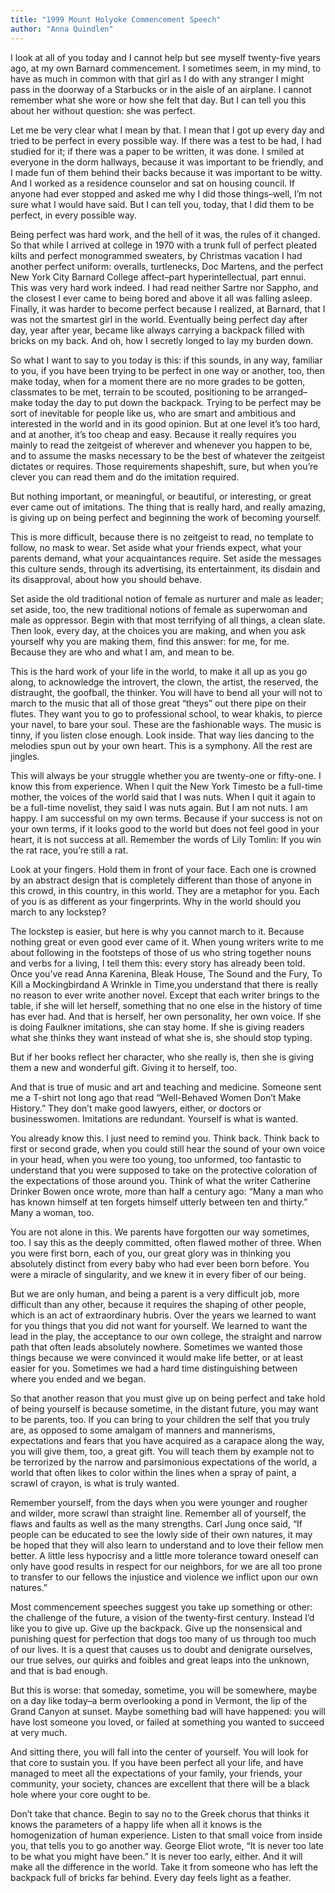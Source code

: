 ```yaml
---
title: "1999 Mount Holyoke Commencement Speech"
author: "Anna Quindlen"
---
```


I look at all of you today and I cannot help but see myself twenty-five years ago, at my own Barnard commencement. I sometimes seem, in my mind, to have as much in common with that girl as I do with any stranger I might pass in the doorway of a Starbucks or in the aisle of an airplane. I cannot remember what she wore or how she felt that day. But I can tell you this about her without question: she was perfect.

Let me be very clear what I mean by that. I mean that I got up every day and tried to be perfect in every possible way. If there was a test to be had, I had studied for it; if there was a paper to be written, it was done. I smiled at everyone in the dorm hallways, because it was important to be friendly, and I made fun of them behind their backs because it was important to be witty. And I worked as a residence counselor and sat on housing council. If anyone had ever stopped and asked me why I did those things–well, I’m not sure what I would have said. But I can tell you, today, that I did them to be perfect, in every possible way.

Being perfect was hard work, and the hell of it was, the rules of it changed. So that while I arrived at college in 1970 with a trunk full of perfect pleated kilts and perfect monogrammed sweaters, by Christmas vacation I had another perfect uniform: overalls, turtlenecks, Doc Martens, and the perfect New York City Barnard College affect–part hyperintellectual, part ennui. This was very hard work indeed. I had read neither Sartre nor Sappho, and the closest I ever came to being bored and above it all was falling asleep. Finally, it was harder to become perfect because I realized, at Barnard, that I was not the smartest girl in the world. Eventually being perfect day after day, year after year, became like always carrying a backpack filled with bricks on my back. And oh, how I secretly longed to lay my burden down.

So what I want to say to you today is this: if this sounds, in any way, familiar to you, if you have been trying to be perfect in one way or another, too, then make today, when for a moment there are no more grades to be gotten, classmates to be met, terrain to be scouted, positioning to be arranged–make today the day to put down the backpack. Trying to be perfect may be sort of inevitable for people like us, who are smart and ambitious and interested in the world and in its good opinion. But at one level it’s too hard, and at another, it’s too cheap and easy. Because it really requires you mainly to read the zeitgeist of wherever and whenever you happen to be, and to assume the masks necessary to be the best of whatever the zeitgeist dictates or requires. Those requirements shapeshift, sure, but when you’re clever you can read them and do the imitation required.

But nothing important, or meaningful, or beautiful, or interesting, or great ever came out of imitations. The thing that is really hard, and really amazing, is giving up on being perfect and beginning the work of becoming yourself.

This is more difficult, because there is no zeitgeist to read, no template to follow, no mask to wear. Set aside what your friends expect, what your parents demand, what your acquaintances require. Set aside the messages this culture sends, through its advertising, its entertainment, its disdain and its disapproval, about how you should behave.

Set aside the old traditional notion of female as nurturer and male as leader; set aside, too, the new traditional notions of female as superwoman and male as oppressor. Begin with that most terrifying of all things, a clean slate. Then look, every day, at the choices you are making, and when you ask yourself why you are making them, find this answer: for me, for me. Because they are who and what I am, and mean to be.

This is the hard work of your life in the world, to make it all up as you go along, to acknowledge the introvert, the clown, the artist, the reserved, the distraught, the goofball, the thinker. You will have to bend all your will not to march to the music that all of those great “theys” out there pipe on their flutes. They want you to go to professional school, to wear khakis, to pierce your navel, to bare your soul. These are the fashionable ways. The music is tinny, if you listen close enough. Look inside. That way lies dancing to the melodies spun out by your own heart. This is a symphony. All the rest are jingles.

This will always be your struggle whether you are twenty-one or fifty-one. I know this from experience. When I quit the New York Timesto be a full-time mother, the voices of the world said that I was nuts. When I quit it again to be a full-time novelist, they said I was nuts again. But I am not nuts. I am happy. I am successful on my own terms. Because if your success is not on your own terms, if it looks good to the world but does not feel good in your heart, it is not success at all. Remember the words of Lily Tomlin: If you win the rat race, you’re still a rat.

Look at your fingers. Hold them in front of your face. Each one is crowned by an abstract design that is completely different than those of anyone in this crowd, in this country, in this world. They are a metaphor for you. Each of you is as different as your fingerprints. Why in the world should you march to any lockstep?

The lockstep is easier, but here is why you cannot march to it. Because nothing great or even good ever came of it. When young writers write to me about following in the footsteps of those of us who string together nouns and verbs for a living, I tell them this: every story has already been told. Once you’ve read Anna Karenina, Bleak House, The Sound and the Fury, To Kill a Mockingbirdand A Wrinkle in Time,you understand that there is really no reason to ever write another novel. Except that each writer brings to the table, if she will let herself, something that no one else in the history of time has ever had. And that is herself, her own personality, her own voice. If she is doing Faulkner imitations, she can stay home. If she is giving readers what she thinks they want instead of what she is, she should stop typing.

But if her books reflect her character, who she really is, then she is giving them a new and wonderful gift. Giving it to herself, too.

And that is true of music and art and teaching and medicine. Someone sent me a T-shirt not long ago that read “Well-Behaved Women Don’t Make History.” They don’t make good lawyers, either, or doctors or businesswomen. Imitations are redundant. Yourself is what is wanted.

You already know this. I just need to remind you. Think back. Think back to first or second grade, when you could still hear the sound of your own voice in your head, when you were too young, too unformed, too fantastic to understand that you were supposed to take on the protective coloration of the expectations of those around you. Think of what the writer Catherine Drinker Bowen once wrote, more than half a century ago: “Many a man who has known himself at ten forgets himself utterly between ten and thirty.” Many a woman, too.

You are not alone in this. We parents have forgotten our way sometimes, too. I say this as the deeply committed, often flawed mother of three. When you were first born, each of you, our great glory was in thinking you absolutely distinct from every baby who had ever been born before. You were a miracle of singularity, and we knew it in every fiber of our being.

But we are only human, and being a parent is a very difficult job, more difficult than any other, because it requires the shaping of other people, which is an act of extraordinary hubris. Over the years we learned to want for you things that you did not want for yourself. We learned to want the lead in the play, the acceptance to our own college, the straight and narrow path that often leads absolutely nowhere. Sometimes we wanted those things because we were convinced it would make life better, or at least easier for you. Sometimes we had a hard time distinguishing between where you ended and we began.

So that another reason that you must give up on being perfect and take hold of being yourself is because sometime, in the distant future, you may want to be parents, too. If you can bring to your children the self that you truly are, as opposed to some amalgam of manners and mannerisms, expectations and fears that you have acquired as a carapace along the way, you will give them, too, a great gift. You will teach them by example not to be terrorized by the narrow and parsimonious expectations of the world, a world that often likes to color within the lines when a spray of paint, a scrawl of crayon, is what is truly wanted.

Remember yourself, from the days when you were younger and rougher and wilder, more scrawl than straight line. Remember all of yourself, the flaws and faults as well as the many strengths. Carl Jung once said, “If people can be educated to see the lowly side of their own natures, it may be hoped that they will also learn to understand and to love their fellow men better. A little less hypocrisy and a little more tolerance toward oneself can only have good results in respect for our neighbors, for we are all too prone to transfer to our fellows the injustice and violence we inflict upon our own natures.”

Most commencement speeches suggest you take up something or other: the challenge of the future, a vision of the twenty-first century. Instead I’d like you to give up. Give up the backpack. Give up the nonsensical and punishing quest for perfection that dogs too many of us through too much of our lives. It is a quest that causes us to doubt and denigrate ourselves, our true selves, our quirks and foibles and great leaps into the unknown, and that is bad enough.

But this is worse: that someday, sometime, you will be somewhere, maybe on a day like today–a berm overlooking a pond in Vermont, the lip of the Grand Canyon at sunset. Maybe something bad will have happened: you will have lost someone you loved, or failed at something you wanted to succeed at very much.

And sitting there, you will fall into the center of yourself. You will look for that core to sustain you. If you have been perfect all your life, and have managed to meet all the expectations of your family, your friends, your community, your society, chances are excellent that there will be a black hole where your core ought to be.

Don’t take that chance. Begin to say no to the Greek chorus that thinks it knows the parameters of a happy life when all it knows is the homogenization of human experience. Listen to that small voice from inside you, that tells you to go another way. George Eliot wrote, “It is never too late to be what you might have been.” It is never too early, either. And it will make all the difference in the world. Take it from someone who has left the backpack full of bricks far behind. Every day feels light as a feather.
